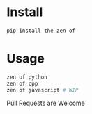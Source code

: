# Install
```bash
pip install the-zen-of
```

# Usage
```bash
zen of python
zen of cpp
zen of javascript # WIP
```

Pull Requests are Welcome